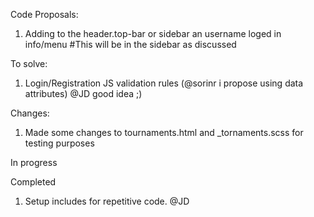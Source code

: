 Code Proposals:
1. Adding to the header.top-bar or sidebar an username loged in info/menu #This will be in the sidebar as discussed

To solve:
1. Login/Registration JS validation rules (@sorinr i propose using data attributes) @JD good idea ;)

Changes:
1. Made some changes to tournaments.html and _tornaments.scss for testing purposes


In progress


Completed
1. Setup includes for repetitive code. @JD